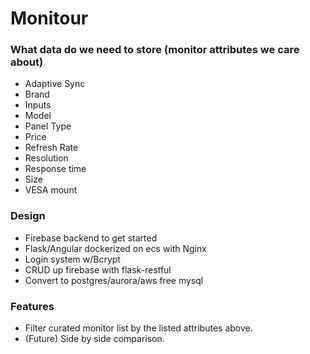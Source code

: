 # Monitour

### What data do we need to store (monitor attributes we care about)

* Adaptive Sync
* Brand
* Inputs
* Model
* Panel Type
* Price
* Refresh Rate
* Resolution
* Response time
* Size
* VESA mount


### Design

* Firebase backend to get started
* Flask/Angular dockerized on ecs with Nginx
* Login system w/Bcrypt
* CRUD up firebase with flask-restful
* Convert to postgres/aurora/aws free mysql


### Features
* Filter curated monitor list by the listed attributes above.
* (Future) Side by side comparison.